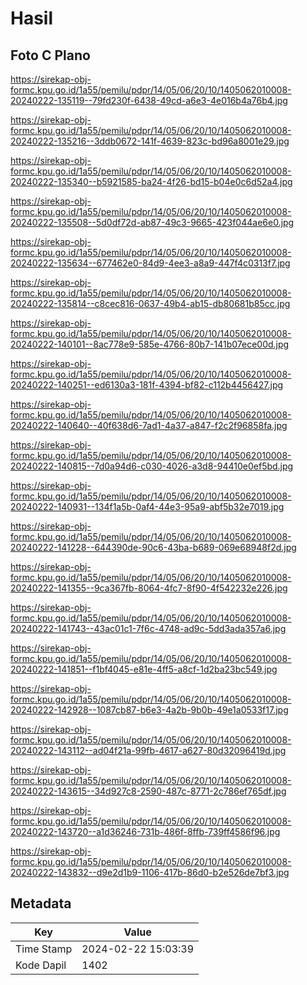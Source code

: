 # Hasil

## Foto C Plano

https://sirekap-obj-formc.kpu.go.id/1a55/pemilu/pdpr/14/05/06/20/10/1405062010008-20240222-135119--79fd230f-6438-49cd-a6e3-4e016b4a76b4.jpg

https://sirekap-obj-formc.kpu.go.id/1a55/pemilu/pdpr/14/05/06/20/10/1405062010008-20240222-135216--3ddb0672-141f-4639-823c-bd96a8001e29.jpg

https://sirekap-obj-formc.kpu.go.id/1a55/pemilu/pdpr/14/05/06/20/10/1405062010008-20240222-135340--b5921585-ba24-4f26-bd15-b04e0c6d52a4.jpg

https://sirekap-obj-formc.kpu.go.id/1a55/pemilu/pdpr/14/05/06/20/10/1405062010008-20240222-135508--5d0df72d-ab87-49c3-9665-423f044ae6e0.jpg

https://sirekap-obj-formc.kpu.go.id/1a55/pemilu/pdpr/14/05/06/20/10/1405062010008-20240222-135634--677462e0-84d9-4ee3-a8a9-447f4c0313f7.jpg

https://sirekap-obj-formc.kpu.go.id/1a55/pemilu/pdpr/14/05/06/20/10/1405062010008-20240222-135814--c8cec816-0637-49b4-ab15-db80681b85cc.jpg

https://sirekap-obj-formc.kpu.go.id/1a55/pemilu/pdpr/14/05/06/20/10/1405062010008-20240222-140101--8ac778e9-585e-4766-80b7-141b07ece00d.jpg

https://sirekap-obj-formc.kpu.go.id/1a55/pemilu/pdpr/14/05/06/20/10/1405062010008-20240222-140251--ed6130a3-181f-4394-bf82-c112b4456427.jpg

https://sirekap-obj-formc.kpu.go.id/1a55/pemilu/pdpr/14/05/06/20/10/1405062010008-20240222-140640--40f638d6-7ad1-4a37-a847-f2c2f96858fa.jpg

https://sirekap-obj-formc.kpu.go.id/1a55/pemilu/pdpr/14/05/06/20/10/1405062010008-20240222-140815--7d0a94d6-c030-4026-a3d8-94410e0ef5bd.jpg

https://sirekap-obj-formc.kpu.go.id/1a55/pemilu/pdpr/14/05/06/20/10/1405062010008-20240222-140931--134f1a5b-0af4-44e3-95a9-abf5b32e7019.jpg

https://sirekap-obj-formc.kpu.go.id/1a55/pemilu/pdpr/14/05/06/20/10/1405062010008-20240222-141228--644390de-90c6-43ba-b689-069e68948f2d.jpg

https://sirekap-obj-formc.kpu.go.id/1a55/pemilu/pdpr/14/05/06/20/10/1405062010008-20240222-141355--9ca367fb-8064-4fc7-8f90-4f542232e226.jpg

https://sirekap-obj-formc.kpu.go.id/1a55/pemilu/pdpr/14/05/06/20/10/1405062010008-20240222-141743--43ac01c1-7f6c-4748-ad9c-5dd3ada357a6.jpg

https://sirekap-obj-formc.kpu.go.id/1a55/pemilu/pdpr/14/05/06/20/10/1405062010008-20240222-141851--f1bf4045-e81e-4ff5-a8cf-1d2ba23bc549.jpg

https://sirekap-obj-formc.kpu.go.id/1a55/pemilu/pdpr/14/05/06/20/10/1405062010008-20240222-142928--1087cb87-b6e3-4a2b-9b0b-49e1a0533f17.jpg

https://sirekap-obj-formc.kpu.go.id/1a55/pemilu/pdpr/14/05/06/20/10/1405062010008-20240222-143112--ad04f21a-99fb-4617-a627-80d32096419d.jpg

https://sirekap-obj-formc.kpu.go.id/1a55/pemilu/pdpr/14/05/06/20/10/1405062010008-20240222-143615--34d927c8-2590-487c-8771-2c786ef765df.jpg

https://sirekap-obj-formc.kpu.go.id/1a55/pemilu/pdpr/14/05/06/20/10/1405062010008-20240222-143720--a1d36246-731b-486f-8ffb-739ff4586f96.jpg

https://sirekap-obj-formc.kpu.go.id/1a55/pemilu/pdpr/14/05/06/20/10/1405062010008-20240222-143832--d9e2d1b9-1106-417b-86d0-b2e526de7bf3.jpg


## Metadata

| Key        | Value               |
| ---------- | ------------------- |
| Time Stamp | 2024-02-22 15:03:39 |
| Kode Dapil | 1402                |




